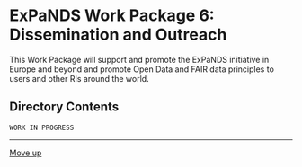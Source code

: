 # ExPaNDS Work Package 6: Dissemination and Outreach

This Work Package will support and promote the ExPaNDS initiative in Europe and beyond and promote Open Data and FAIR data principles to users and other RIs around the world.

## Directory Contents

`WORK IN PROGRESS`

-------------------

[Move up](../README.md)
